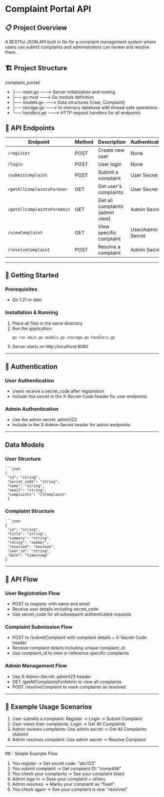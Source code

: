 # Complaint Portal API

## 📋 Project Overview
A RESTful JSON API built in Go for a complaint management system where users can submit complaints and administrators can review and resolve them.

## 🏗️ Project Structure
complaint_portal/
- ├── main.go ---> Server initialization and routing
- ├── go.mod ---> Go module definition
- ├── models.go ---> Data structures (User, Complaint)
- ├── storage.go ---> In-memory database with thread-safe operations
- └── handlers.go ---> HTTP request handlers for all endpoints


## 🔌 API Endpoints

| Endpoint | Method | Description | Authentication |
|----------|--------|-------------|----------------|
| `/register` | POST | Create new user | None |
| `/login` | POST | User login | None |
| `/submitComplaint` | POST | Submit a complaint | User Secret |
| `/getAllComplaintsForUser` | GET | Get user's complaints | User Secret |
| `/getAllComplaintsForAdmin` | GET | Get all complaints (admin view) | Admin Secret |
| `/viewComplaint` | GET | View specific complaint | User/Admin Secret |
| `/resolveComplaint` | POST | Resolve a complaint | Admin Secret |

---

## 🚀 Getting Started

### Prerequisites
- Go 1.21 or later

### Installation & Running
1. Place all files in the same directory
2. Run the application:
   ```bash
   go run main.go models.go storage.go handlers.go
3. Server starts on http://localhost:8080
---
## 🔐 Authentication
### User Authentication
- Users receive a secret_code after registration
- Include this secret in the X-Secret-Code header for user endpoints

### Admin Authentication
- Use the admin secret: admin123
- Include in the X-Admin-Secret header for admin endpoints
---
## Data Models

### User Structure
    ```json
    {
     "id": "string",
     "secret_code": "string",
     "name": "string", 
     "email": "string",
     "complaints": "[]Complaint"
     }

### Complaint Structure

    ```json
    {
     "id": "string",
     "title": "string",
     "summary": "string",
     "rating": "number",
     "resolved": "boolean",
     "user_id": "string",
     "date": "timestamp"
    }
---
## 🔄 API Flow
### User Registration Flow
- POST to /register with name and email
- Receive user details including secret_code
- Use secret_code for all subsequent authenticated requests

### Complaint Submission Flow
- POST to /submitComplaint with complaint details + X-Secret-Code header
- Receive complaint details including unique complaint_id
- Use complaint_id to view or reference specific complaints
  
### Admin Management Flow
- Use X-Admin-Secret: admin123 header
- GET /getAllComplaintsForAdmin to view all complaints
- POST /resolveComplaint to mark complaints as resolved
---
## 📝 Example Usage Scenarios

1. User submits a complaint: Register → Login → Submit Complaint
2. User views their complaints: Login → Get All Complaints
3. Admin reviews complaints: Use admin secret → Get All Complaints (Admin)
4. Admin resolves complaint: Use admin secret → Resolve Complaint
---
##💡 Simple Example Flow
1. You register → Get secret code: "abc123"
2. You submit complaint → Get complaint ID: "comp456"
3. You check your complaints → See your complaint listed
4. Admin logs in → Sees your complaint + others
5. Admin resolves → Marks your complaint as "fixed"
6. You check again → See your complaint is now "resolved"
